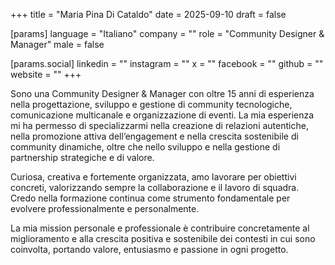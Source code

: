 +++
title = "Maria Pina Di Cataldo"
date = 2025-09-10
draft = false

[params]
language = "Italiano"
company = ""
role = "Community Designer & Manager"
male = false

[params.social]
linkedin = ""
instagram = ""
x = ""
facebook = ""
github = ""
website = ""
+++

Sono una Community Designer & Manager con oltre 15 anni di esperienza nella progettazione, sviluppo e gestione di community tecnologiche, comunicazione multicanale e organizzazione di eventi. La mia esperienza mi ha permesso di specializzarmi nella creazione di relazioni autentiche, nella promozione attiva dell’engagement e nella crescita sostenibile di community dinamiche, oltre che nello sviluppo e nella gestione di partnership strategiche e di valore.

Curiosa, creativa e fortemente organizzata, amo lavorare per obiettivi concreti, valorizzando sempre la collaborazione e il lavoro di squadra. Credo nella formazione continua come strumento fondamentale per evolvere professionalmente e personalmente.

La mia mission personale e professionale è contribuire concretamente al miglioramento e alla crescita positiva e sostenibile dei contesti in cui sono coinvolta, portando valore, entusiasmo e passione in ogni progetto.